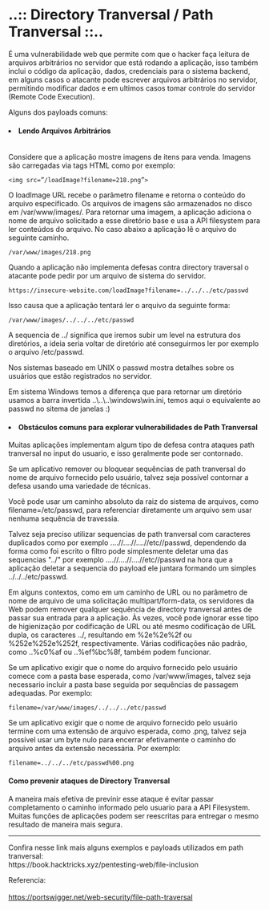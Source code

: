 <h1>..:: Directory Tranversal / Path Tranversal ::..</h1>

É uma vulnerabilidade web que permite com que o hacker faça leitura de arquivos arbitrários no servidor que está rodando a aplicação, isso também inclui o código da aplicação, dados, credenciais para o sistema backend, em alguns casos o atacante pode escrever arquivos arbitrários no servidor, permitindo modificar dados e em ultimos casos tomar controle do servidor (Remote Code Execution).

Alguns dos payloads comuns:

<h4><li>Lendo Arquivos Arbitrários</li></h4>
<br>
Considere que a aplicação mostre imagens de itens para venda. Imagens são carregadas via tags HTML como por exemplo:

    <img src=”/loadImage?filename=218.png”>

O loadImage URL recebe o parâmetro filename e retorna o conteúdo do arquivo especificado. Os arquivos de imagens são armazenados no disco em /var/www/images/. Para retornar uma imagem, a aplicação adiciona o nome de arquivo solicitado a esse diretório base e usa a API filesystem para ler conteúdos do arquivo. No caso abaixo a aplicação lê o arquivo do seguinte caminho.

    /var/www/images/218.png

Quando a aplicação não implementa defesas contra directory traversal o atacante pode pedir por um arquivo de sistema do servidor.

    https://insecure-website.com/loadImage?filename=../../../etc/passwd

Isso causa que a aplicação tentará ler o arquivo da seguinte forma:

    /var/www/images/../../../etc/passwd

A sequencia de ../ significa que iremos subir um level na estrutura dos diretórios, a ideia seria voltar de diretório até conseguirmos ler por exemplo o arquivo /etc/passwd.

Nos sistemas baseado em UNIX o passwd mostra detalhes sobre os usuários que estão registrados no servidor.

Em sistema Windows temos a diferença que para retornar um diretório usamos a barra invertida ..\\..\\..\\windows\win.ini, temos aqui o equivalente ao passwd no sitema de janelas :)

<h4><li>Obstáculos comuns para explorar vulnerabilidades de Path Tranversal</li></h4>

Muitas aplicações implementam algum tipo de defesa contra ataques path tranversal no input do usuario, e isso geralmente pode ser contornado.

Se um aplicativo remover ou bloquear sequências de path tranversal do nome de arquivo fornecido pelo usuário, talvez seja possível contornar a defesa usando uma variedade de técnicas.

Você pode usar um caminho absoluto da raiz do sistema de arquivos, como filename=/etc/passwd, para referenciar diretamente um arquivo sem usar nenhuma sequência de travessia.

Talvez seja preciso utilizar sequencias de path tranversal com caracteres duplicados como por exemplo ....//....//....//etc//passwd, dependendo da forma como foi escrito o filtro pode simplesmente deletar uma das sequencias "../" por exemplo ....//....//....//etc//passwd na hora que a aplicação deletar a sequencia do payload ele juntara formando um simples ../../../etc/passwd.

Em alguns contextos, como em um caminho de URL ou no parâmetro de nome de arquivo de uma solicitação multipart/form-data, os servidores da Web podem remover qualquer sequência de directory tranversal antes de passar sua entrada para a aplicação. Às vezes, você pode ignorar esse tipo de higienização por codificação de URL ou até mesmo codificação de URL dupla, os caracteres ../, resultando em %2e%2e%2f ou %252e%252e%252f, respectivamente. Várias codificações não padrão, como ..%c0%af ou ..%ef%bc%8f, também podem funcionar.

Se um aplicativo exigir que o nome do arquivo fornecido pelo usuário comece com a pasta base esperada, como /var/www/images, talvez seja necessario incluir a pasta base seguida por sequências de passagem adequadas. Por exemplo:

    filename=/var/www/images/../../../etc/passwd
    
Se um aplicativo exigir que o nome de arquivo fornecido pelo usuário termine com uma extensão de arquivo esperada, como .png, talvez seja possível usar um byte nulo para encerrar efetivamente o caminho do arquivo antes da extensão necessária. Por exemplo:

    filename=../../../etc/passwd%00.png
    
 <h4>Como prevenir ataques de Directory Tranversal</h4>
 
 A maneira mais efetiva de previnir esse ataque é evitar passar completamento o caminho informado pelo usuario para a API Filesystem. Muitas funções de aplicações podem ser reescritas para entregar o mesmo resultado de maneira mais segura.
 
<hr>
Confira nesse link mais alguns exemplos e payloads utilizados em path tranversal:<br>
https://book.hacktricks.xyz/pentesting-web/file-inclusion

Referencia:<br><br>
https://portswigger.net/web-security/file-path-traversal
